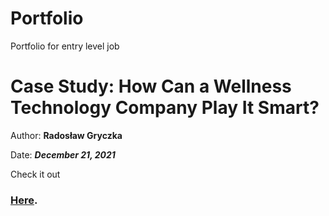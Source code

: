 # Portfolio
Portfolio for entry level job

# Case Study: How Can a Wellness Technology Company Play It Smart?

Author: <b>Radosław Gryczka</b>

Date: <b>*December 21, 2021*</b>

Check it out
### [Here](https://sites.google.com/view/radportfolio/home-page).

